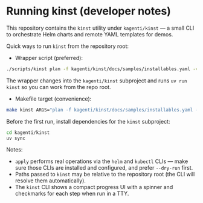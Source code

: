# Running kinst (developer notes)

This repository contains the `kinst` utility under `kagenti/kinst` — a small CLI to orchestrate Helm charts and remote YAML templates for demos.

Quick ways to run `kinst` from the repository root:

- Wrapper script (preferred):

```bash
./scripts/kinst plan -f kagenti/kinst/docs/samples/installables.yaml -v kagenti/kinst/docs/samples/values.yaml
```

The wrapper changes into the `kagenti/kinst` subproject and runs `uv run kinst` so you can work from the repo root.

- Makefile target (convenience):

```bash
make kinst ARGS="plan -f kagenti/kinst/docs/samples/installables.yaml -v kagenti/kinst/docs/samples/values.yaml"
```

Before the first run, install dependencies for the `kinst` subproject:

```bash
cd kagenti/kinst
uv sync
```

Notes:
- `apply` performs real operations via the `helm` and `kubectl` CLIs — make sure those CLIs are installed and configured, and prefer `--dry-run` first.
- Paths passed to `kinst` may be relative to the repository root (the CLI will resolve them automatically).
- The `kinst` CLI shows a compact progress UI with a spinner and checkmarks for each step when run in a TTY.
